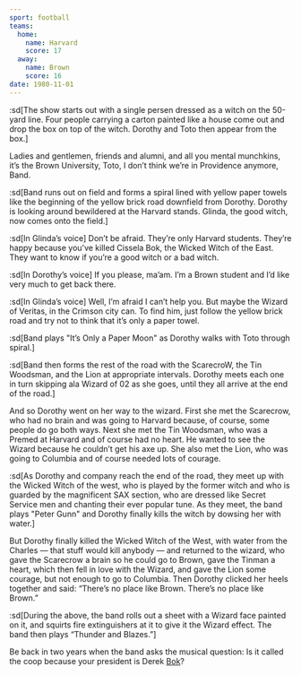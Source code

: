 ```yaml
---
sport: football
teams:
  home:
    name: Harvard
    score: 17
  away:
    name: Brown
    score: 16
date: 1980-11-01
---
```


:sd[The show starts out with a single persen dressed as a witch on the 50-yard line. Four people carrying a carton painted like a house come out and drop the box on top of the witch. Dorothy and Toto then appear from the box.]

Ladies and gentlemen, friends and alumni, and all you mental munchkins, it’s the Brown University, Toto, I don’t think we’re in Providence anymore, Band.

:sd[Band runs out on field and forms a spiral lined with yellow paper towels like the beginning of the yellow brick road downfield from Dorothy. Dorothy is looking around bewildered at the Harvard stands. Glinda, the good witch, now comes onto the field.]

:sd[In Glinda’s voice] Don’t be afraid. They’re only Harvard students. They’re happy because you’ve killed Cissela Bok, the Wicked Witch of the East. They want to know if you’re a good witch or a bad witch.

:sd[In Dorothy’s voice] If you please, ma’am. I’m a Brown student and I’d like very much to get back there.

:sd[In Glinda’s voice] Well, I’m afraid I can’t help you. But maybe the Wizard of Veritas, in the Crimson city can. To find him, just follow the yellow brick road and try not to think that it’s only a paper towel.

:sd[Band plays "It’s Only a Paper Moon" as Dorothy walks with Toto through spiral.]

:sd[Band then forms the rest of the road with the ScarecroW, the Tin Woodsman, and the Lion at appropriate intervals. Dorothy meets each one in turn skipping ala Wizard of 02 as she goes, until they all arrive at the end of the road.]

And so Dorothy went on her way to the wizard. First she met the Scarecrow, who had no brain and was going to Harvard because, of course, some people do go both ways. Next she met the Tin Woodsman, who was a Premed at Harvard and of course had no heart. He wanted to see the Wizard because he couldn’t get his axe up. She also met the Lion, who was going to Columbia and of course needed lots of courage.

:sd[As Dorothy and company reach the end of the road, they meet up with the Wicked Witch of the west, who is played by the former witch and who is guarded by the magnificent SAX section, who are dressed like Secret Service men and chanting their ever popular tune. As they meet, the band plays "Peter Gunn" and Dorothy finally kills the witch by dowsing her with water.]

But Dorothy finally killed the Wicked Witch of the West, with water from the Charles — that stuff would kill anybody — and returned to the wizard, who gave the Scarecrow a brain so he could go to Brown, gave the Tinman a heart, which then fell in love with the Wizard, and gave the Lion some courage, but not enough to go to Columbia. Then Dorothy clicked her heels together and said: “There’s no place like Brown. There’s no place like Brown.”

:sd[During the above, the band rolls out a sheet with a Wizard face painted on it, and squirts fire extinguishers at it to give it the Wizard effect. The band then plays “Thunder and Blazes.”]

Be back in two years when the band asks the musical question: Is it called the coop because your president is Derek <u>Bok</u>?
